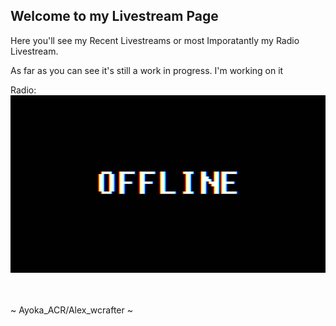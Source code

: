 ## Welcome to my Livestream Page

Here you'll see my Recent Livestreams or most Imporatantly my Radio Livestream.

As far as you can see it's still a work in progress. I'm working on it

Radio:
![Offline](https://github.com/alexwcrafter/livestreams/blob/gh-pages/1.jpg?raw=true)<br> <br>	

<br>
~ Ayoka_ACR/Alex_wcrafter ~
